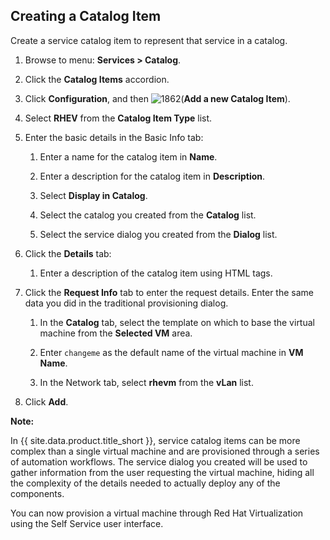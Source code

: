 ## Creating a Catalog Item

Create a service catalog item to represent that service in a catalog.

1.  Browse to menu: **Services > Catalog**.

2.  Click the **Catalog Items** accordion.

3.  Click **Configuration**, and then
    ![1862](../images/1862.png)(**Add a new Catalog Item**).

4.  Select **RHEV** from the **Catalog Item Type** list.

5.  Enter the basic details in the Basic Info tab:

    1.  Enter a name for the catalog item in **Name**.

    2.  Enter a description for the catalog item in **Description**.

    3.  Select **Display in Catalog**.

    4.  Select the catalog you created from the **Catalog** list.

    5.  Select the service dialog you created from the **Dialog** list.

6.  Click the **Details** tab:

    1.  Enter a description of the catalog item using HTML tags.

7.  Click the **Request Info** tab to enter the request details. Enter
    the same data you did in the traditional provisioning dialog.

    1.  In the **Catalog** tab, select the template on which to base the
        virtual machine from the **Selected VM** area.

    2.  Enter `changeme` as the default name of the virtual machine in
        **VM Name**.

    3.  In the Network tab, select **rhevm** from the **vLan** list.

8.  Click **Add**.

**Note:**

In {{ site.data.product.title_short }}, service catalog items can be more complex
than a single virtual machine and are provisioned through a series of
automation workflows. The service dialog you created will be used to
gather information from the user requesting the virtual machine, hiding
all the complexity of the details needed to actually deploy any of the
components.

You can now provision a virtual machine through Red Hat Virtualization using the Self Service user interface.
